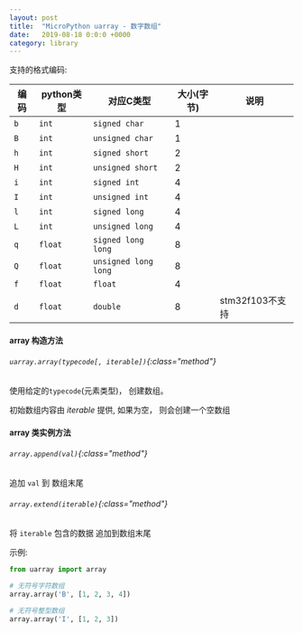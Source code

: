 ```yaml
---
layout: post
title:  "MicroPython uarray - 数字数组"
date:   2019-08-18 0:0:0 +0000
category: library
---
```


支持的格式编码:

|编码 |python类型 | 对应C类型              | 大小(字节) | 说明
|--  |--        |--                     |--         |--
|`b` | `int`    | `signed char`         | 1
|`B` | `int`    | `unsigned char`       | 1
|`h` | `int`    | `signed short`        | 2
|`H` | `int`    | `unsigned short`      | 2
|`i` | `int`    | `signed int`          | 4
|`I` | `int`    | `unsigned int`        | 4
|`l` | `int`    | `signed long`         | 4
|`L` | `int`    | `unsigned long`       | 4
|`q` | `float`  | `signed long long`    | 8
|`Q` | `float`  | `unsigned long long`  | 8
|`f` | `float`  | `float`               | 4
|`d` | `float`  | `double`              | 8         | stm32f103不支持


#### array 构造方法

###### `uarray.array(typecode[, iterable])`{:class="method"}

使用给定的`typecode`(元素类型)， 创建数组。

初始数组内容由 _iterable_ 提供, 如果为空， 则会创建一个空数组

#### array 类实例方法

###### `array.append(val)`{:class="method"}

追加 `val` 到 数组末尾

###### `array.extend(iterable)`{:class="method"}

将 `iterable` 包含的数据 追加到数组末尾


示例:

```python
from uarray import array

# 无符号字符数组
array.array('B', [1, 2, 3, 4])

# 无符号整型数组
array.array('I', [1, 2, 3])

```

<br>
<br>